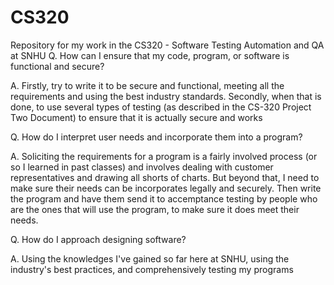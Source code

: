 # CS320
Repository for my work in the CS320 - Software Testing Automation and QA at SNHU
Q. How can I ensure that my code, program, or software is functional and secure?

A. Firstly, try to write it to be secure and functional, meeting all the requirements and using the
best industry standards. Secondly, when that is done, to use several types of testing (as described in
the CS-320 Project Two Document) to ensure that it is actually secure and works

Q. How do I interpret user needs and incorporate them into a program?

A. Soliciting the requirements for a program is a fairly involved process (or so I learned in past classes)
and involves dealing with customer representatives and drawing all shorts of charts. But beyond that, I need to 
make sure their needs can be incorporates legally and securely. Then write the program and have them send it to 
accemptance testing by people who are the ones that will use the program, to make sure it does meet their needs.

Q. How do I approach designing software?

A. Using the knowledges I've gained so far here at SNHU, using the industry's best practices, and comprehensively
testing my programs

